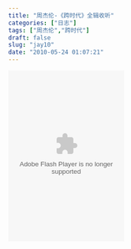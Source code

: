 ```yaml
---
title: "周杰伦-《跨时代》全辑收听"
categories: ["日志"]
tags: ["周杰伦","跨时代"]
draft: false
slug: "jay10"
date: "2010-05-24 01:07:21"
---
```


<object classid="clsid:d27cdb6e-ae6d-11cf-96b8-444553540000" width="235" height="346" codebase="http://download.macromedia.com/pub/shockwave/cabs/flash/swflash.cab#version=6,0,40,0"><param name="src" value="http://www.xiami.com/widget/766615_1769509865,1769509866,1769509867,1769509868,1769509869,1769509870,1769509872,1769509873,1769509874,1769509875,1769520296,_235_346_FF8719_494949/multiPlayer.swf"><param name="wmode" value="opaque"><embed type="application/x-shockwave-flash" width="235" height="346" src="http://www.xiami.com/widget/766615_1769509865,1769509866,1769509867,1769509868,1769509869,1769509870,1769509872,1769509873,1769509874,1769509875,1769520296,_235_346_FF8719_494949/multiPlayer.swf" wmode="opaque"></embed></object>
